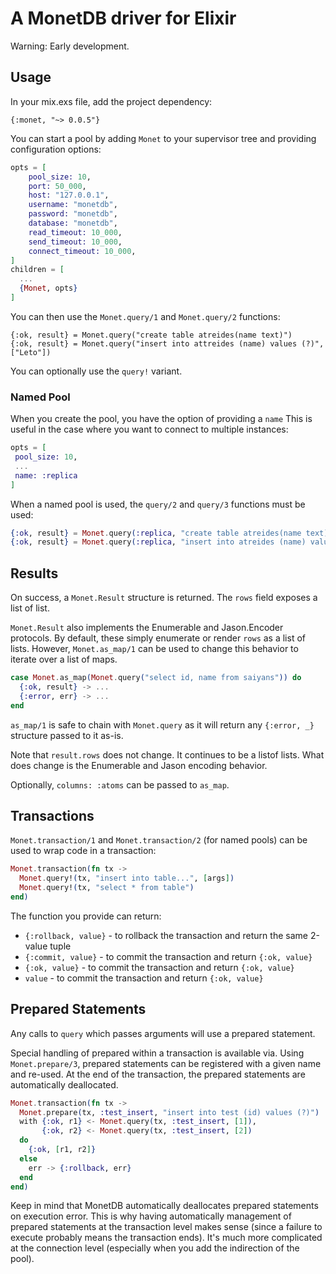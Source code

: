 # A MonetDB driver for Elixir

Warning: Early development.

## Usage

In your mix.exs file, add the project dependency:

```
{:monet, "~> 0.0.5"}
```

You can start a pool by adding `Monet` to your supervisor tree and providing configuration options:

```elixir
opts = [
    pool_size: 10,
    port: 50_000,
    host: "127.0.0.1",
    username: "monetdb",
    password: "monetdb",
    database: "monetdb",
    read_timeout: 10_000,
    send_timeout: 10_000,
    connect_timeout: 10_000,
]
children = [
  ...
  {Monet, opts} 
]
```

You can then use the `Monet.query/1` and `Monet.query/2` functions:

```
{:ok, result} = Monet.query("create table atreides(name text)")
{:ok, result} = Monet.query("insert into attreides (name) values (?)", ["Leto"])
```

You can optionally use the `query!` variant.

### Named Pool
When you create the pool, you have the option of providing a `name` This is useful in the case where you want to connect to multiple instances:

 ```elixir
opts = [
  pool_size: 10,
  ...
  name: :replica
]
```

When a named pool is used, the `query/2` and `query/3` functions must be used:

```elixir
{:ok, result} = Monet.query(:replica, "create table atreides(name text)")
{:ok, result} = Monet.query(:replica, "insert into atreides (name) values (?)", ["Paul"])
```

## Results
On success, a `Monet.Result` structure is returned. The `rows` field exposes a list of list.

`Monet.Result` also implements the Enumerable and Jason.Encoder protocols. By default, these simply enumerate or render `rows` as a list of lists. However, `Monet.as_map/1` can be used to change this behavior to iterate over a list of maps.

```elixir
case Monet.as_map(Monet.query("select id, name from saiyans")) do
  {:ok, result} -> ...
  {:error, err} -> ...
end
```

`as_map/1` is safe to chain with `Monet.query` as it will return any `{:error, _}` structure passed to it as-is.

Note that `result.rows` does not change. It continues to be a listof lists. What does change is the Enumerable and Jason encoding behavior.

Optionally, `columns: :atoms` can be passed to `as_map`.

## Transactions
`Monet.transaction/1` and `Monet.transaction/2` (for named pools) can be used to wrap code in a transaction:

```elixir
Monet.transaction(fn tx ->
  Monet.query!(tx, "insert into table...", [args])
  Monet.query!(tx, "select * from table")
end)
```

The function you provide can return:

* `{:rollback, value}` - to rollback the transaction and return the same 2-value tuple
* `{:commit, value}` - to commit the transaction and return `{:ok, value}`
* `{:ok, value}` - to commit the transaction and return `{:ok, value}`
* `value` - to commit the transaction and return `{:ok, value}`

## Prepared Statements
Any calls to `query` which passes arguments will use a prepared statement.

Special handling of prepared within a transaction is available via. Using `Monet.prepare/3`, prepared statements can be registered with a given name and re-used. At the end of the transaction, the prepared statements are automatically deallocated.

```elixir
Monet.transaction(fn tx ->
  Monet.prepare(tx, :test_insert, "insert into test (id) values (?)")
  with {:ok, r1} <- Monet.query(tx, :test_insert, [1]),
       {:ok, r2} <- Monet.query(tx, :test_insert, [2])
  do
    {:ok, [r1, r2]}
  else
    err -> {:rollback, err}
  end
end)
```

Keep in mind that MonetDB automatically deallocates prepared statements on execution error. This is why having automatically management of prepared statements at the transaction level makes sense (since a failure to execute probably means the transaction ends). It's much more complicated at the connection level (especially when you add the indirection of the pool).
